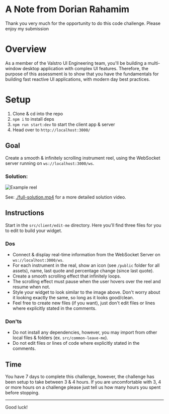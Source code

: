 # A Note from Dorian Rahamim

Thank you very much for the opportunity to do this code challenge. Please enjoy my submission

# Overview

As a member of the Valstro UI Engineering team, you'll be building a multi-window desktop application with complex UI features. Therefore, the purpose of this assessment is to show that you have the fundamentals for building fast reactive UI applications, with modern day best practices.

# Setup

1. Clone & cd into the repo
2. `npm i` to install deps
3. `npm run start:dev` to start the client app & server
4. Head over to `http://localhost:3000/`

## Goal

Create a smooth & infinitely scrolling instrument reel, using the WebSocket server running on `ws://localhost:3000/ws`.

### Solution:

![Example reel](./solution.gif)

See: [./full-solution.mp4](./full-solution.mp4) for a more detailed solution video.

## Instructions

Start in the `src/client/edit-me` directory. Here you'll find three files for you to edit to build your widget.

### Dos

- Connect & display real-time information from the WebSocket Server on `ws://localhost:3000/ws`.
- For each instrument in the real, show an icon (see `/public` folder for all assets), name, last quote and percentage change (since last quote).
- Create a smooth scrolling effect that infinitely loops.
- The scrolling effect must pause when the user hovers over the reel and resume when not.
- Style your widget to look similar to the image above. Don't worry about it looking exactly the same, so long as it looks good/clean.
- Feel free to create new files (if you want), just don't edit files or lines where explicitly stated in the comments.

### Don'ts

- Do not install any dependencies, however, you may import from other local files & folders (ex. `src/common-leave-me`).
- Do not edit files or lines of code where explicitly stated in the comments.

## Time

You have 7 days to complete this challenge, however, the challenge has been setup to take between 3 & 4 hours. If you are uncomfortable with 3, 4 or more hours on a challenge please just tell us how many hours you spent before stopping.

---

Good luck!
